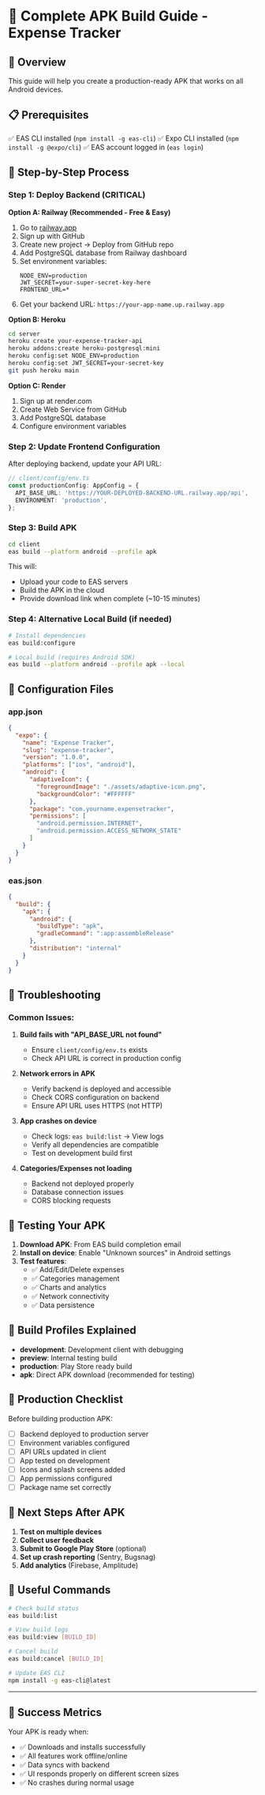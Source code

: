 # 📱 Complete APK Build Guide - Expense Tracker

## 🎯 Overview
This guide will help you create a production-ready APK that works on all Android devices.

## 📋 Prerequisites
✅ EAS CLI installed (`npm install -g eas-cli`)
✅ Expo CLI installed (`npm install -g @expo/cli`)
✅ EAS account logged in (`eas login`)

## 🚀 Step-by-Step Process

### Step 1: Deploy Backend (CRITICAL)

**Option A: Railway (Recommended - Free & Easy)**
1. Go to [railway.app](https://railway.app)
2. Sign up with GitHub
3. Create new project → Deploy from GitHub repo
4. Add PostgreSQL database from Railway dashboard
5. Set environment variables:
   ```
   NODE_ENV=production
   JWT_SECRET=your-super-secret-key-here
   FRONTEND_URL=*
   ```
6. Get your backend URL: `https://your-app-name.up.railway.app`

**Option B: Heroku**
```bash
cd server
heroku create your-expense-tracker-api
heroku addons:create heroku-postgresql:mini
heroku config:set NODE_ENV=production
heroku config:set JWT_SECRET=your-secret-key
git push heroku main
```

**Option C: Render**
1. Sign up at render.com
2. Create Web Service from GitHub
3. Add PostgreSQL database
4. Configure environment variables

### Step 2: Update Frontend Configuration

After deploying backend, update your API URL:

```typescript
// client/config/env.ts
const productionConfig: AppConfig = {
  API_BASE_URL: 'https://YOUR-DEPLOYED-BACKEND-URL.railway.app/api',
  ENVIRONMENT: 'production',
};
```

### Step 3: Build APK

```bash
cd client
eas build --platform android --profile apk
```

This will:
- Upload your code to EAS servers
- Build the APK in the cloud
- Provide download link when complete (~10-15 minutes)

### Step 4: Alternative Local Build (if needed)

```bash
# Install dependencies
eas build:configure

# Local build (requires Android SDK)
eas build --platform android --profile apk --local
```

## 🔧 Configuration Files

### app.json
```json
{
  "expo": {
    "name": "Expense Tracker",
    "slug": "expense-tracker",
    "version": "1.0.0",
    "platforms": ["ios", "android"],
    "android": {
      "adaptiveIcon": {
        "foregroundImage": "./assets/adaptive-icon.png",
        "backgroundColor": "#FFFFFF"
      },
      "package": "com.yourname.expensetracker",
      "permissions": [
        "android.permission.INTERNET",
        "android.permission.ACCESS_NETWORK_STATE"
      ]
    }
  }
}
```

### eas.json
```json
{
  "build": {
    "apk": {
      "android": {
        "buildType": "apk",
        "gradleCommand": ":app:assembleRelease"
      },
      "distribution": "internal"
    }
  }
}
```

## 🐛 Troubleshooting

### Common Issues:

1. **Build fails with "API_BASE_URL not found"**
   - Ensure `client/config/env.ts` exists
   - Check API URL is correct in production config

2. **Network errors in APK**
   - Verify backend is deployed and accessible
   - Check CORS configuration on backend
   - Ensure API URL uses HTTPS (not HTTP)

3. **App crashes on device**
   - Check logs: `eas build:list` → View logs
   - Verify all dependencies are compatible
   - Test on development build first

4. **Categories/Expenses not loading**
   - Backend not deployed properly
   - Database connection issues
   - CORS blocking requests

## 📱 Testing Your APK

1. **Download APK**: From EAS build completion email
2. **Install on device**: Enable "Unknown sources" in Android settings
3. **Test features**:
   - ✅ Add/Edit/Delete expenses
   - ✅ Categories management
   - ✅ Charts and analytics
   - ✅ Network connectivity
   - ✅ Data persistence

## 🔄 Build Profiles Explained

- **development**: Development client with debugging
- **preview**: Internal testing build
- **production**: Play Store ready build
- **apk**: Direct APK download (recommended for testing)

## 🎯 Production Checklist

Before building production APK:

- [ ] Backend deployed to production server
- [ ] Environment variables configured
- [ ] API URLs updated in client
- [ ] App tested on development
- [ ] Icons and splash screens added
- [ ] App permissions configured
- [ ] Package name set correctly

## 🚀 Next Steps After APK

1. **Test on multiple devices**
2. **Collect user feedback**
3. **Submit to Google Play Store** (optional)
4. **Set up crash reporting** (Sentry, Bugsnag)
5. **Add analytics** (Firebase, Amplitude)

## 🔗 Useful Commands

```bash
# Check build status
eas build:list

# View build logs
eas build:view [BUILD_ID]

# Cancel build
eas build:cancel [BUILD_ID]

# Update EAS CLI
npm install -g eas-cli@latest
```

---

## 🎉 Success Metrics

Your APK is ready when:
- ✅ Downloads and installs successfully
- ✅ All features work offline/online
- ✅ Data syncs with backend
- ✅ UI responds properly on different screen sizes
- ✅ No crashes during normal usage
